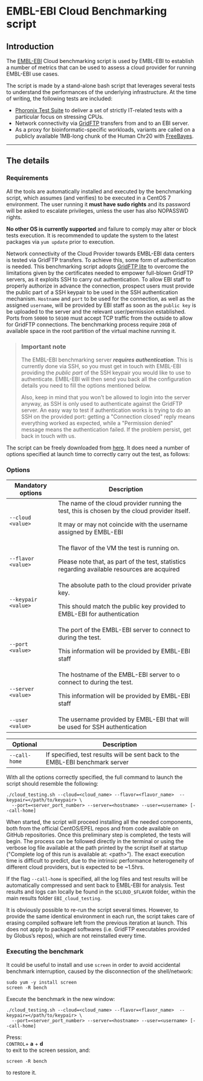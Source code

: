 # EMBL-EBI Cloud Benchmarking script


## Introduction
The [EMBL-EBI](http://www.ebi.ac.uk/) Cloud benchmarking script is used by EMBL-EBI to establish a number of metrics that can be used to assess a cloud provider for running EMBL-EBI use cases.

The script is made by a stand-alone bash script that leverages several tests to understand the performances of the underlying infrastructure. At the time of writing, the following tests are included:

- [Phoronix Test Suite](http://www.phoronix-test-suite.com/) to deliver a set of strictly IT-related tests with a particular focus on stressing CPUs.
- Network connectivity via [GridFTP](http://toolkit.globus.org/toolkit/docs/latest-stable/gridftp/) transfers from and to an EBI server.
- As a proxy for bioinformatic-specific workloads, variants are called on a publicly available 1MB-long chunk of the Human Chr20 with [FreeBayes](https://github.com/ekg/freebayes).

***

## The details

### Requirements

All the tools are automatically installed and executed by the benchmarking script, which assumes (and verifies) to be executed in a CentOS 7 environment. The user running it **must have sudo rights** and its password will be asked to escalate privileges, unless the user has also NOPASSWD rights.

**No other OS is currently supported** and failure to comply may alter or block tests execution. It is recommended to update the system to the latest packages via `yum update` prior to execution.

Network connectivity of the Cloud Provider towards EMBL-EBI data centers is tested via GridFTP transfers. To achieve this, some form of authentication is needed. This benchmarking script adopts [GridFTP lite](http://toolkit.globus.org/toolkit/data/gridftp/) to overcome the limitations given by the certificates needed to empower full-blown GridFTP servers, as it exploits SSH to carry out authentication. To allow EBI staff to properly authorize in advance the connection, prospect users must provide the public part of a SSH keypair to be used in the SSH authentication mechanism. `Hostname` and `port` to be used for the connection, as well as the assigned `username`, will be provided by EBI staff as soon as the `public key` is be uploaded to the server and the relevant user/permission established. Ports from `50000` to `50100` must accept TCP traffic from the outside to allow for GridFTP connections. The benchmarking process require `20GB` of available space in the root partition of the virtual machine running it.

> ### Important note
> The EMBL-EBI benchmarking server _**requires authentication**_. This is currently done via SSH, so you must get in touch with EMBL-EBI providing the _public part_ of the SSH keypair you would like to use to authenticate. EMBL-EBI will then send you back all the configuration details you need to fill the options mentioned below.
>
> Also, keep in mind that you won't be allowed to login into the server anyway, as SSH is only used to authenticate against the GridFTP server. An easy way to test if authentication works is trying to do an SSH on the provided port: getting a "Connection closed" reply means everything worked as expected, while a "Permission denied" message means the authentication failed. If the problem persist, get back in touch with us.

The script can be freely downloaded from [here](https://github.com/EMBL-EBI-TSI/cloud-benchmarks). It does need a number of options specified at launch time to correctly carry out the test, as follows:

### Options

Mandatory options | Description
---- | ----
`--cloud <value>` | The name of the cloud provider running the test, this is chosen by the cloud provider itself.<p> It may or may not coincide with the username assigned by EMBL-EBI
`--flavor <value>` | The flavor of the VM the test is running on.<p> Please note that, as part of the test, statistics regarding available resources are acquired
`--keypair <value>` | The absolute path to the cloud provider private key.<p> This should match the public key provided to EMBL-EBI for authentication
`--port <value>` | The port of the EMBL-EBI server to connect to during the test.<p> This information will be provided by EMBL-EBI staff
`--server <value>` | The hostname of the EMBL-EBI server to o connect to during the test.<p> This information will be provided by EMBL-EBI staff
`--user <value>` | The username provided by EMBL-EBI that will be used for SSH authentication

Optional | Description
 ---- | ----
`--call-home` | If specified, test results will be sent back to the EMBL-EBI benchmark server


With all the options correctly specified, the full command to launch the script should resemble the following:

    ./cloud_testing.sh --cloud=<cloud_name> --flavor=<flavor_name>  --keypair=</path/to/keypair> \
      --port=<server_port_number> --server=<hostname> --user=<username> [--call-home]

When started, the script will proceed installing all the needed components, both from the official CentOS/EPEL repos and from code available on GitHub repositories. Once this preliminary step is completed, the tests will begin. The process can be followed directly in the terminal or using the verbose log file available at the path printed by the script itself at startup ("Complete log of this run is available at: \<path\>”). The exact execution time is difficult to predict, due to the intrinsic performance heterogeneity of different cloud providers, but is expected to be ~1.5hrs.

If the flag `--call-home` is specified, all the log files and test results will be automatically compressed and sent back to EMBL-EBI for analysis. Test results and logs can locally be found in the `$CLOUD_$FLAVOR` folder, within the main results folder `EBI_cloud_testing`.

It is obviously possible to re-run the script several times. However, to provide the same identical environment in each run, the script takes care of erasing compiled software left from the previous iteration at launch. This does not apply to packaged softwares (i.e. GridFTP executables provided by Globus’s repos), which are not reinstalled every time.


###  Executing the benchmark

It could be useful to install and use `screen` in order to avoid accidental benchmark interruption, caused by the disconnection of the shell/network:

    sudo yum -y install screen
    screen -R bench
Execute the benchmark in the new window:

    ./cloud_testing.sh --cloud=<cloud_name> --flavor=<flavor_name>  --keypair=</path/to/keypair> \
      --port=<server_port_number> --server=<hostname> --user=<username> [--call-home]
Press:  
`CONTROL`+ **a** + **d**  
to exit to the screen session, and:

    screen -R bench
to restore it.
